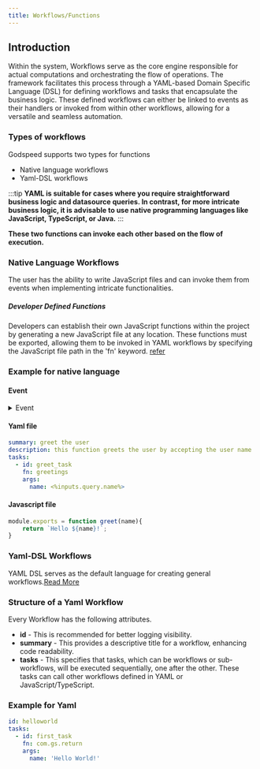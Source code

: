 ```yaml
---
title: Workflows/Functions
---
```

<!-- # Workflows (aka Functions)

- Introduction
- A simple workflow example
- Structure of a workflow
- Tasks
  - intro
  - inputs
  - outputs
- Retry
- Error Handling
- Inbuilt Function
  [HEADING] {function name}
  [DESCRIPTION]
  [EXAMPLE] -->

## Introduction

Within the system, Workflows serve as the core engine responsible for actual computations and orchestrating the flow of operations. The framework facilitates this process through a YAML-based Domain Specific Language (DSL) for defining workflows and tasks that encapsulate the business logic. These defined workflows can either be linked to events as their handlers or invoked from within other workflows, allowing for a versatile and seamless automation.

### Types of workflows
Godspeed supports two types for functions
* Native language workflows
* Yaml-DSL workflows


:::tip **YAML is suitable for cases where you require straightforward business logic and datasource queries. In contrast, for more intricate business logic, it is advisable to use native programming languages like JavaScript, TypeScript, or Java.**
:::

**These two functions can invoke each other based on the flow of execution.**

### Native Language Workflows
The user has the ability to write JavaScript files and can invoke them from events when implementing intricate functionalities.

##### Developer Defined Functions

Developers can establish their own JavaScript functions within the project by generating a new JavaScript file at any location. These functions must be exported, allowing them to be invoked in YAML workflows by specifying the JavaScript file path in the 'fn' keyword. [refer](/docs/workflows/native_language_functions)

### Example for native language

#### Event

<details>
<summary>Event</summary>

```yaml
http.get./greet:
    fn: greet
    params:
      - name: name
        in: query
        schema:
          type: string
        required: true
    responses:
      200:
        content:
          application/json:
            schema:
              type: string  
```

</details>


#### Yaml file
```yaml
summary: greet the user
description: this function greets the user by accepting the user name
tasks:
  - id: greet_task
    fn: greetings
    args:
      name: <%inputs.query.name%>
```

#### Javascript file
```js
module.exports = function greet(name){
    return `Hello ${name}!`;
}
```

### Yaml-DSL Workflows
YAML DSL serves as the default language for creating general workflows.[Read More](/docs/workflows/yaml_dsl_functions)

### Structure of a Yaml Workflow
Every Workflow has the following attributes.
- **id** - This is recommended for better logging visibility.
- **summary** - This provides a descriptive title for a workflow, enhancing code readability.
- **tasks** - This specifies that tasks, which can be workflows or sub-workflows, will be executed sequentially, one after the other. These tasks can call other workflows defined in YAML or JavaScript/TypeScript.

### Example for Yaml

```yaml
id: helloworld
tasks:
  - id: first_task
    fn: com.gs.return
    args:
      name: 'Hello World!'
```
